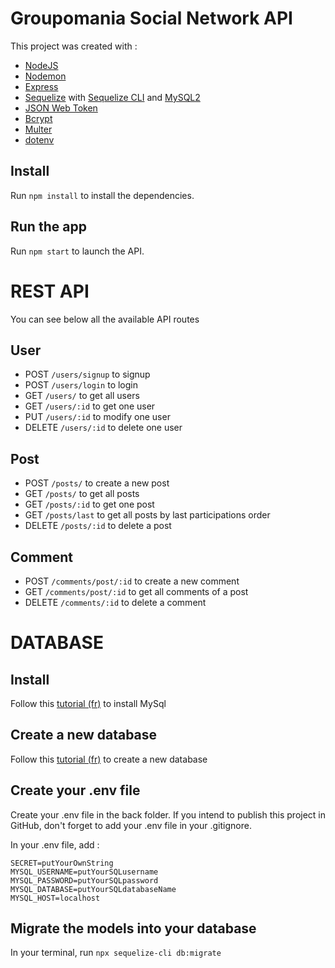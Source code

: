 # Groupomania Social Network API

This project was created with :
- [NodeJS](https://nodejs.org/en/) 
- [Nodemon](https://nodemon.io/)
- [Express](https://github.com/expressjs/express)
- [Sequelize](https://sequelize.org/) with [Sequelize CLI](https://www.npmjs.com/package/sequelize-cli) and [MySQL2](https://www.npmjs.com/package/mysql2)
- [JSON Web Token](https://github.com/joaquimserafim/json-web-token)
- [Bcrypt](https://github.com/kelektiv/node.bcrypt.js)
- [Multer](https://github.com/expressjs/multer)
- [dotenv](https://www.npmjs.com/package/dotenv)

## Install

Run `npm install` to install the dependencies. 

## Run the app

Run `npm start` to launch the API.

# REST API

You can see below all the available API routes

## User

- POST `/users/signup` to signup
- POST `/users/login` to login
- GET `/users/` to get all users
- GET `/users/:id` to get one user
- PUT `/users/:id` to modify one user
- DELETE `/users/:id` to delete one user

## Post

- POST `/posts/` to create a new post
- GET `/posts/` to get all posts
- GET `/posts/:id` to get one post
- GET `/posts/last` to get all posts by last participations order
- DELETE `/posts/:id` to delete a post

## Comment

- POST `/comments/post/:id` to create a new comment
- GET `/comments/post/:id` to get all comments of a post
- DELETE `/comments/:id` to delete a comment

# DATABASE

## Install

Follow this [tutorial (fr)](https://openclassrooms.com/fr/courses/6971126-implementez-vos-bases-de-donnees-relationnelles-avec-sql/7152681-installez-le-sgbd-mysql) to install MySql

## Create a new database

Follow this [tutorial (fr)](https://openclassrooms.com/fr/courses/6971126-implementez-vos-bases-de-donnees-relationnelles-avec-sql/7142232-creez-votre-base-de-donnees-bdd) to create a new database

## Create your .env file

Create your .env file in the back folder. If you intend to publish this project in GitHub, don't forget to add your .env file in your .gitignore.

In your .env file, add :
```
SECRET=putYourOwnString
MYSQL_USERNAME=putYourSQLusername
MYSQL_PASSWORD=putYourSQLpassword
MYSQL_DATABASE=putYourSQLdatabaseName
MYSQL_HOST=localhost
```

## Migrate the models into your database

In your terminal, run `npx sequelize-cli db:migrate`
